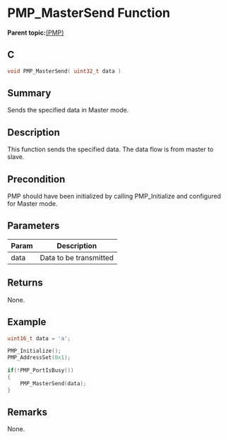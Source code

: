 # PMP\_MasterSend Function

**Parent topic:**[\(PMP\)](GUID-DA0EF437-EF86-4341-BD1A-DA8600DBFECE.md)

## C

```c
void PMP_MasterSend( uint32_t data )
```

## Summary

Sends the specified data in Master mode.

## Description

This function sends the specified data. The data flow is from master to<br />slave.

## Precondition

PMP should have been initialized by calling PMP\_Initialize and configured for Master mode.

## Parameters

|Param|Description|
|-----|-----------|
|data|Data to be transmitted|

## Returns

None.

## Example

```c
uint16_t data = 'a';

PMP_Initialize();
PMP_AddressSet(0x1);

if(!PMP_PortIsBusy())
{
    PMP_MasterSend(data);
}
```

## Remarks

None.

